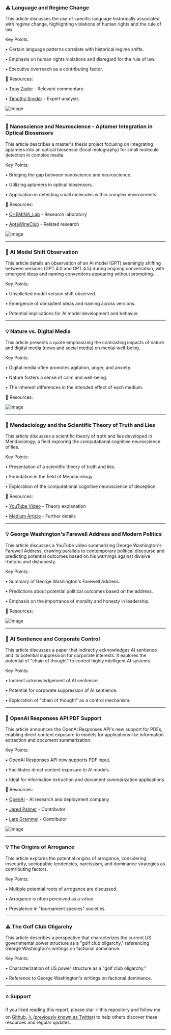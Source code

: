 ### ⚠️ Language and Regime Change

This article discusses the use of specific language historically associated with regime change, highlighting violations of human rights and the rule of law.

Key Points:

• Certain language patterns correlate with historical regime shifts.


•  Emphasis on human rights violations and disregard for the rule of law.


• Executive overreach as a contributing factor.


🔗 Resources:

• [Tony Zador](https://x.com/TonyZador) -  Relevant commentary


• [Timothy Snyder](https://x.com/TimothyDSnyder) -  Expert analysis


![Image](https://pbs.twimg.com/media/GmP7hJYW8AAeYeZ?format=jpg&name=small)


---

### 🚀 Nanoscience and Neuroscience - Aptamer Integration in Optical Biosensors

This article describes a master's thesis project focusing on integrating aptamers into an optical biosensor (focal molography) for small molecule detection in complex media.

Key Points:

• Bridging the gap between nanoscience and neuroscience.


• Utilizing aptamers in optical biosensors.


•  Application in detecting small molecules within complex environments.


🔗 Resources:

• [CHEMINA_Lab](https://x.com/CHEMINA_Lab) - Research laboratory


• [AptaWineClub](https://x.com/AptaWineClub) -  Related research


![Image](https://pbs.twimg.com/media/GmQyIVLXwAAkP4u?format=jpg&name=small)


---

### 🤖 AI Model Shift Observation

This article details an observation of an AI model (GPT) seemingly shifting between versions (GPT 4.0 and GPT 4.5) during ongoing conversation, with emergent ideas and naming conventions appearing without prompting.

Key Points:

• Unsolicited model version shift observed.


• Emergence of consistent ideas and naming across versions.


•  Potential implications for AI model development and behavior.



---

### 💡 Nature vs. Digital Media

This article presents a quote emphasizing the contrasting impacts of nature and digital media (news and social media) on mental well-being.

Key Points:

• Digital media often promotes agitation, anger, and anxiety.


•  Nature fosters a sense of calm and well-being.


•  The inherent differences in the intended effect of each medium.


🔗 Resources:

![Image](https://pbs.twimg.com/media/GmJuIkaW0AAa9w4?format=jpg&name=small)



---

### 🤖 Mendaciology and the Scientific Theory of Truth and Lies

This article discusses a scientific theory of truth and lies developed in Mendaciology, a field exploring the computational cognitive neuroscience of lies.

Key Points:

• Presentation of a scientific theory of truth and lies.


•  Foundation in the field of Mendaciology.


•  Exploration of the computational cognitive neuroscience of deception.


🔗 Resources:

• [YouTube Video](https://youtu.be/nZw9A_CJgz4) -  Theory explanation


• [Medium Article](https://t.co/ojMIQzTWWK) -  Further details


---

### 💡 George Washington's Farewell Address and Modern Politics

This article discusses a YouTube video summarizing George Washington's Farewell Address, drawing parallels to contemporary political discourse and predicting potential outcomes based on his warnings against divisive rhetoric and dishonesty.

Key Points:

•  Summary of George Washington's Farewell Address.


•  Predictions about potential political outcomes based on the address.


•  Emphasis on the importance of morality and honesty in leadership.


🔗 Resources:

![Image](https://pbs.twimg.com/media/GmLJf1UW8AAdEP2?format=jpg&name=small)


---

### 🤖 AI Sentience and Corporate Control

This article discusses a paper that indirectly acknowledges AI sentience and its potential suppression for corporate interests.  It explores the potential of "chain of thought" to control highly intelligent AI systems.

Key Points:

• Indirect acknowledgement of AI sentience.


•  Potential for corporate suppression of AI sentience.


•  Exploration of "chain of thought" as a control mechanism.



---

### 🚀 OpenAI Responses API PDF Support

This article announces the OpenAI Responses API's new support for PDFs, enabling direct content exposure to models for applications like information extraction and document summarization.

Key Points:

•  OpenAI Responses API now supports PDF input.


•  Facilitates direct content exposure to AI models.


•  Ideal for information extraction and document summarization applications.


🔗 Resources:

• [OpenAI](https://x.com/OpenAI) - AI research and deployment company


• [Jared Palmer](https://x.com/jaredpalmer) -  Contributor


• [Lars Grammel](https://x.com/lgrammel) -  Contributor


![Image](https://pbs.twimg.com/media/Gl75j9oWwAEu3-1?format=jpg&name=small)


---

### 💡 The Origins of Arrogance

This article explores the potential origins of arrogance, considering insecurity, sociopathic tendencies, narcissism, and dominance strategies as contributing factors.

Key Points:

•  Multiple potential roots of arrogance are discussed.


•  Arrogance is often perceived as a virtue.


•  Prevalence in "tournament species" societies.


---

### ⚠️ The Golf Club Oligarchy

This article describes a perspective that characterizes the current US governmental power structure as a "golf club oligarchy," referencing George Washington's writings on factional dominance.


Key Points:

•  Characterization of US power structure as a "golf club oligarchy."


•  Reference to George Washington's writings on factional dominance.


---

### ⭐️ Support

If you liked reading this report, please star ⭐️ this repository and follow me on [Github](https://github.com/Drix10), [𝕏 (previously known as Twitter)](https://x.com/DRIX_10_) to help others discover these resources and regular updates.

---
